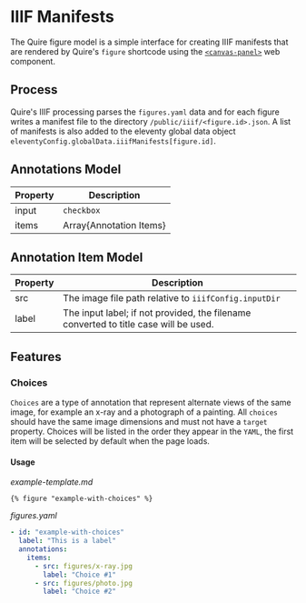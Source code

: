 # IIIF Manifests

The Quire figure model is a simple interface for creating IIIF manifests that are rendered by Quire's `figure` shortcode using the [`<canvas-panel>`](https://iiif-canvas-panel.netlify.app/docs/intro/) web component.

## Process
Quire's IIIF processing parses the `figures.yaml` data and for each figure writes a manifest file to the directory `/public/iiif/<figure.id>.json`. A list of manifests is also added to the eleventy global data object `eleventyConfig.globalData.iiifManifests[figure.id]`.

## Annotations Model
| Property    | Description                  |
| ----------- | ---------------------------- |
| input       | `checkbox`|`radio` (default) |
| items       | Array\{Annotation Items\}    |

## Annotation Item Model
| Property | Description                                                  |
| -------- | ------------------------------------------------------------ |
| src      | The image file path relative to `iiifConfig.inputDir` |
| label    | The input label; if not provided, the filename converted to title case will be used. |

## Features
### Choices
`Choices` are a type of annotation that represent alternate views of the same image, for example an x-ray and a photograph of a painting. All `choices` should have the same image dimensions and must not have a `target` property. Choices will be listed in the order they appear in the `YAML`, the first item will be selected by default when the page loads.

#### Usage
_example-template.md_
```liquid
{% figure "example-with-choices" %}
```

_figures.yaml_
```yaml
- id: "example-with-choices"
  label: "This is a label"
  annotations:
    items:
      - src: figures/x-ray.jpg
        label: "Choice #1"
      - src: figures/photo.jpg
        label: "Choice #2"
```
